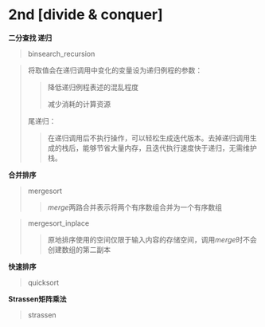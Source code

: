 # 2nd [divide & conquer]

**二分查找 递归**

> binsearch_recursion

> 将取值会在递归调用中变化的变量设为递归例程的参数：
>
> > 降低递归例程表述的混乱程度
> >
> > 减少消耗的计算资源
>
> 尾递归：
>
> >在递归调用后不执行操作，可以轻松生成迭代版本。去掉递归调用生成的栈后，能够节省大量内存，且迭代执行速度快于递归，无需维护栈。

**合并排序**

> mergesort
>
> > *merge*两路合并表示将两个有序数组合并为一个有序数组

> mergesort_inplace
>
> > 原地排序使用的空间仅限于输入内容的存储空间，调用*merge*时不会创建数组的第二副本

**快速排序**

> quicksort

**Strassen矩阵乘法**

> strassen